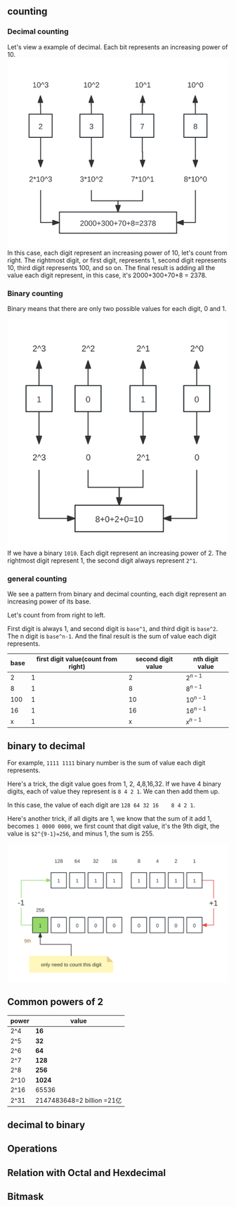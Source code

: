 ## counting

### Decimal counting
Let's view a example of decimal. Each bit represents an increasing power of 10.
![](assets/decimal-representation.svg)
In this case, each digit represent an increasing power of 10, let's count from right. The rightmost digit, or first digit, represents 1, second digit represents 10, third digit represents 100, and so on.
The final result is adding all the value each digit represent, in this case, it's 2000+300+70+8 = 2378.

### Binary counting

Binary means that there are only two possible values for each digit, 0 and 1.

![](assets/binary-representation.svg)
If we have a binary `1010`. Each digit represent an increasing power of 2. The rightmost digit represent 1, the second digit always represent `2^1`.

### general counting

We see a pattern from binary and decimal counting, each digit represent an increasing power of its base. 

Let's count from from right to left. 

First digit is always 1, and second digit is `base^1`, and third digit is `base^2`. The n digit is `base^n-1`.
And the final result is the sum of value each digit represents.

| base | first digit value(count from right) | second digit value | nth digit value |
| ---- | ----------------------------------- | ------------------ | --------------- |
| 2    | 1                                   | 2                  | $2^{n-1}$       |
| 8    | 1                                   | 8                  | $8^{n-1}$       |
| 100  | 1                                   | 10                 | $10^{n-1}$      |
| 16   | 1                                   | 16                 | $16^{n-1}$      |
| x    | 1                                   | x                  | $x^{n-1}$       |



## binary to decimal

For example, `1111 1111` binary number is the sum of value each digit represents.

Here's a trick, the digit value goes from 1, 2, 4,8,16,32. If we have 4 binary digits, each of value they represent is `8 4 2 1`. We can then add them up.

In this case, the value of each digit are  `128 64 32 16    8 4 2 1`. 

Here's another trick, if all digits are 1, we know that the sum of it add 1, becomes `1 0000 0000`, we first count that digit value, it's the 9th digit, the value is `$2^{9-1}=256`, and minus 1, the sum is 255.

![](assets/binary-trick.svg)

## Common powers of 2
| power | value                      |
| ----- | -------------------------- |
| 2^4   | **16**                     |
| 2^5   | **32**                     |
| 2^6   | **64**                     |
| 2^7   | **128**                    |
| 2^8   | **256**                    |
| 2^10  | **1024**                   |
| 2^16  | 65536                      |
| 2^31  | 2147483648=2 billion =21亿 |



## decimal to binary



## Operations





## Relation with Octal and Hexdecimal

## Bitmask
